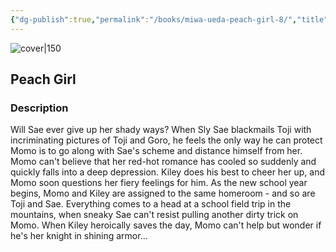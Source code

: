 ```yaml
---
{"dg-publish":true,"permalink":"/books/miwa-ueda-peach-girl-8/","title":"\"Peach Girl\"","tags":["manga","romance"]}
---
```




![cover|150](http://books.google.com/books/content?id=tvJoDwAAQBAJ&printsec=frontcover&img=1&zoom=1&edge=curl&source=gbs_api)

## Peach Girl

### Description

Will Sae ever give up her shady ways?​ When Sly Sae blackmails Toji with incriminating pictures of Toji and Goro,​ he feels the only way he can protect Momo is to go along with Sae's scheme and distance himself from her.​ Momo can't believe that her red-hot romance has cooled so suddenly and quickly falls into a deep depression.​ Kiley does his best to cheer her up,​ and Momo soon questions her fiery feelings for him.​ As the new school year begins,​ Momo and Kiley are assigned to the same homeroom - and so are Toji and Sae.​ Everything comes to a head at a school field trip in the mountains,​ when sneaky Sae can't resist pulling another dirty trick on Momo.​ When Kiley heroically saves the day,​ Momo can't help but wonder if he's her knight in shining armor.​..
```